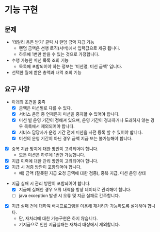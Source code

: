 # 기능 구현

## 문제

- '데일리 용돈 받기' 클릭 시 랜덤 금액 지급 기능
    - 랜덤 금액은 선행 로직(서버)에서 입력값으로 제공 됩니다.
    - 하루에 1번만 받을 수 있는 것으로 가정합니다.
- 수행 가능한 미션 목록 조회 기능
    - 목록에 포함되어야 하는 정보는 '미션명, 미션 금액' 입니다.
- 선택한 월에 받은 총액과 내역 조회 기능

## 요구 사항

- 아래의 조건을 충족
    - [x] 금액은 미션별로 다를 수 있다.
    - [x] 서비스 운영 중 언제든지 미션을 중지할 수 있어야 합니다. 
    - [x] 미션 별 운영 기간이 정해져 있으며, 운영 기간이 경과하거나 도래하지 않는 경우 목록에서 제외되어야 합니다.
    - [x] 서비스 담당자가 운영 기간 전에 미션을 사전 등록 할 수 있어야 합니다. 
    - [x] 미션의 운영 기간이 아닌 경우 금액 지급 또는 불가능해야 합니다.
- [x] 중복 지급 방지에 대한 방안이 고려되어야 합니다.
    - 모든 미션은 하루에 1번만 가능합니다.
- [x] 지급 이력에 대한 관리 방안이 고려되어야 합니다.
- [x] 지급 시 검증 방안이 포함되어야 합니다.
    - 예) 금액 (잘못된 지급 요청 금액에 대한 검증), 중복 지급, 미션 운영 상태
- 지급 실패 시 관리 방안이 포함되어야 합니다.
    - [x] 지급에 실패한 경우 오류 내역을 항상 데이터로 관리해야 합니다.
    - [ ] java exception 발생 시 오류 및 지급 실패로 간주합니다.
- [x] 지급 실패 건에 대하여 배치프로그램을 이용해 재처리가 가능하도록 설계해야 합니다.
    - 단, 재처리에 대한 기능구현은 하지 않습니다.
    - 기지급으로 인한 지급실패는 재처리 대상에서 제외합니다.
